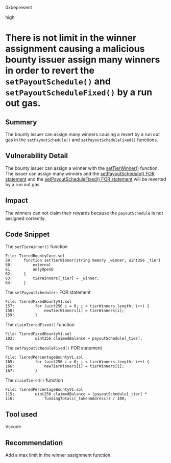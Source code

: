 0xbepresent

high

# There is not limit in the winner assignment causing a malicious bounty issuer assign many winners in order to revert the ```setPayoutSchedule()``` and ```setPayoutScheduleFixed()``` by a run out gas.

## Summary

The bounty issuer can assign many winners causing a revert by a run out gas in the ```setPayoutSchedule()``` and ```setPayoutScheduleFixed()``` functions.

## Vulnerability Detail

The bounty issuer can assign a winner with the [setTierWinner()](https://github.com/sherlock-audit/2023-02-openq/blob/main/contracts/Bounty/Implementations/TieredBountyCore.sol#L59) function. The issuer can assign many winners and the [setPayoutSchedule() FOR statement](https://github.com/sherlock-audit/2023-02-openq/blob/main/contracts/Bounty/Implementations/TieredPercentageBountyV1.sol#L165) and the [setPayoutScheduleFixed() FOR statement](https://github.com/sherlock-audit/2023-02-openq/blob/main/contracts/Bounty/Implementations/TieredFixedBountyV1.sol#L157) will be reverted by a run out gas.

## Impact

The winners can not claim their rewards because the ```payoutSchedule``` is not assigned correctly.

## Code Snippet

The ```setTierWinner()``` function

```solidity
File: TieredBountyCore.sol
59:     function setTierWinner(string memory _winner, uint256 _tier)
60:         external
61:         onlyOpenQ
62:     {
63:         tierWinners[_tier] = _winner;
64:     }
```

The ```setPayoutSchedule()``` FOR statement

```solidity
File: TieredFixedBountyV1.sol
157:         for (uint256 i = 0; i < tierWinners.length; i++) {
158:             newTierWinners[i] = tierWinners[i];
159:         }
```

The ```claimTieredFixed()``` function

```solidity
File: TieredFixedBountyV1.sol
103:         uint256 claimedBalance = payoutSchedule[_tier];
```


The ```setPayoutScheduleFixed()``` FOR statement

```solidity
File: TieredPercentageBountyV1.sol
165:         for (uint256 i = 0; i < tierWinners.length; i++) {
166:             newTierWinners[i] = tierWinners[i];
167:         }
```

The ```claimTiered()``` function
```solidity
File: TieredPercentageBountyV1.sol
115:         uint256 claimedBalance = (payoutSchedule[_tier] *
116:             fundingTotals[_tokenAddress]) / 100;
```


## Tool used

Vscode

## Recommendation

Add a max limit in the winner assignment function.